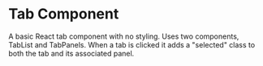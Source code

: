 # Tab Component

A basic React tab component with no styling. Uses two components, TabList and TabPanels. When a tab is clicked it adds a "selected" class to both the tab and its associated panel.